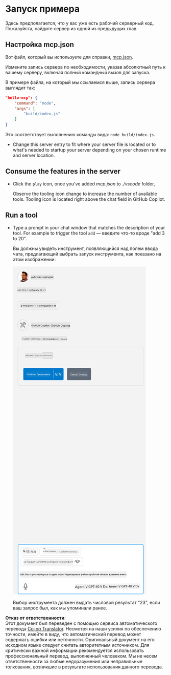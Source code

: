 <!--
CO_OP_TRANSLATOR_METADATA:
{
  "original_hash": "a91ca54debdfb015649e4786545694b3",
  "translation_date": "2025-06-17T15:12:53+00:00",
  "source_file": "03-GettingStarted/04-vscode/solution/README.md",
  "language_code": "ru"
}
-->
# Запуск примера

Здесь предполагается, что у вас уже есть рабочий серверный код. Пожалуйста, найдите сервер из одной из предыдущих глав.

## Настройка mcp.json

Вот файл, который вы используете для справки, [mcp.json](../../../../../03-GettingStarted/04-vscode/solution/mcp.json).

Измените запись сервера по необходимости, указав абсолютный путь к вашему серверу, включая полный командный вызов для запуска.

В примере файла, на который мы ссылаемся выше, запись сервера выглядит так:

```json
"hello-mcp": {
    "command": "node",
    "args": [
        "build/index.js"
    ]
}
```

Это соответствует выполнению команды вида: `node build/index.js`.

- Change this server entry to fit where your server file is located or to what's needed to startup your server depending on your chosen runtime and server location.

## Consume the features in the server

- Click the `play` icon, once you've added *mcp.json* to *./vscode* folder,

    Observe the tooling icon change to increase the number of available tools. Tooling icon is located right above the chat field in GitHub Copilot.

## Run a tool

- Type a prompt in your chat window that matches the description of your tool. For example to trigger the tool `add` — введите что-то вроде "add 3 to 20".

    Вы должны увидеть инструмент, появляющийся над полем ввода чата, предлагающий выбрать запуск инструмента, как показано на этом изображении:

    ![VS Code, показывающий запрос на запуск инструмента](../../../../../translated_images/vscode-agent.d5a0e0b897331060518fe3f13907677ef52b879db98c64d68a38338608f3751e.ru.png)

    Выбор инструмента должен выдать числовой результат "23", если ваш запрос был, как мы упоминали ранее.

**Отказ от ответственности**:  
Этот документ был переведен с помощью сервиса автоматического перевода [Co-op Translator](https://github.com/Azure/co-op-translator). Несмотря на наши усилия по обеспечению точности, имейте в виду, что автоматический перевод может содержать ошибки или неточности. Оригинальный документ на его исходном языке следует считать авторитетным источником. Для критически важной информации рекомендуется использовать профессиональный перевод, выполненный человеком. Мы не несем ответственности за любые недоразумения или неправильные толкования, возникшие в результате использования данного перевода.